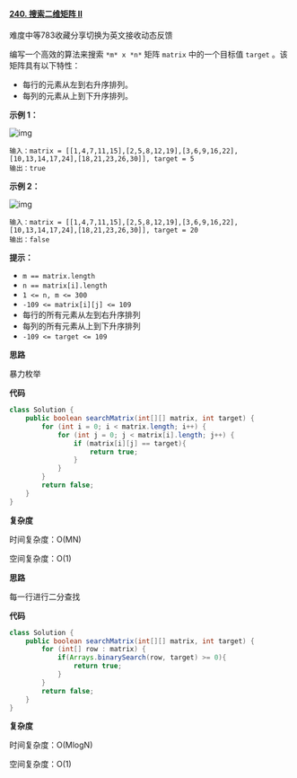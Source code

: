 #### [240. 搜索二维矩阵 II](https://leetcode-cn.com/problems/search-a-2d-matrix-ii/)

难度中等783收藏分享切换为英文接收动态反馈

编写一个高效的算法来搜索 `*m* x *n*` 矩阵 `matrix` 中的一个目标值 `target` 。该矩阵具有以下特性：

- 每行的元素从左到右升序排列。
- 每列的元素从上到下升序排列。

 

**示例 1：**

![img](https://assets.leetcode-cn.com/aliyun-lc-upload/uploads/2020/11/25/searchgrid2.jpg)

```
输入：matrix = [[1,4,7,11,15],[2,5,8,12,19],[3,6,9,16,22],[10,13,14,17,24],[18,21,23,26,30]], target = 5
输出：true
```

**示例 2：**

![img](https://assets.leetcode-cn.com/aliyun-lc-upload/uploads/2020/11/25/searchgrid.jpg)

```
输入：matrix = [[1,4,7,11,15],[2,5,8,12,19],[3,6,9,16,22],[10,13,14,17,24],[18,21,23,26,30]], target = 20
输出：false
```

 

**提示：**

- `m == matrix.length`
- `n == matrix[i].length`
- `1 <= n, m <= 300`
- `-109 <= matrix[i][j] <= 109`
- 每行的所有元素从左到右升序排列
- 每列的所有元素从上到下升序排列
- `-109 <= target <= 109`

**思路**

暴力枚举

**代码**

```java
class Solution {
    public boolean searchMatrix(int[][] matrix, int target) {
        for (int i = 0; i < matrix.length; i++) {
            for (int j = 0; j < matrix[i].length; j++) {
                if (matrix[i][j] == target){
                    return true;
                }
            }
        }
        return false;
    }
}
```

**复杂度**

时间复杂度：O(MN)

空间复杂度：O(1)



**思路**

每一行进行二分查找

**代码**

```java
class Solution {
    public boolean searchMatrix(int[][] matrix, int target) {
        for (int[] row : matrix) {
            if(Arrays.binarySearch(row, target) >= 0){
                return true;
            }
        }
        return false;
    }
}
```

**复杂度**

时间复杂度：O(MlogN)

空间复杂度：O(1)